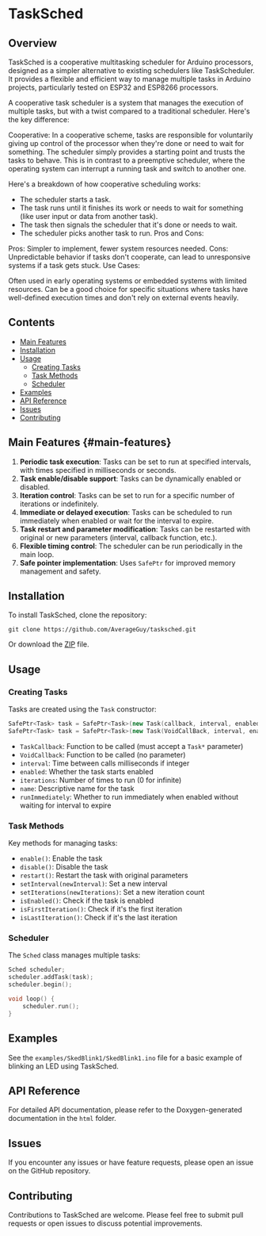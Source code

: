 # TaskSched

## Overview

TaskSched is a cooperative multitasking scheduler for Arduino processors, designed as a simpler alternative to existing schedulers like TaskScheduler. It provides a flexible and efficient way to manage multiple tasks in Arduino projects, particularly tested on ESP32 and ESP8266 processors.

A cooperative task scheduler is a system that manages the execution of multiple tasks, but with a twist compared to a traditional scheduler. Here's the key difference:

Cooperative: In a cooperative scheme, tasks are responsible for voluntarily giving up control of the processor when they're done or need to wait for something. The scheduler simply provides a starting point and trusts the tasks to behave.
This is in contrast to a preemptive scheduler, where the operating system can interrupt a running task and switch to another one.

Here's a breakdown of how cooperative scheduling works:

- The scheduler starts a task.
- The task runs until it finishes its work or needs to wait for something (like user input or data from another task).
- The task then signals the scheduler that it's done or needs to wait.
- The scheduler picks another task to run.
Pros and Cons:

Pros: Simpler to implement, fewer system resources needed.
Cons: Unpredictable behavior if tasks don't cooperate, can lead to unresponsive systems if a task gets stuck.
Use Cases:

Often used in early operating systems or embedded systems with limited resources.
Can be a good choice for specific situations where tasks have well-defined execution times and don't rely on external events heavily.

## Contents

- [Main Features](#main-features)
- [Installation](#installation)
- [Usage](#usage)
  - [Creating Tasks](#creating-tasks)
  - [Task Methods](#task-methods)
  - [Scheduler](#scheduler)
- [Examples](#examples)
- [API Reference](#api-reference)
- [Issues](#issues)
- [Contributing](#contributing)

## Main Features {#main-features}

1. **Periodic task execution**: Tasks can be set to run at specified intervals, with times specified in milliseconds or seconds.
2. **Task enable/disable support**: Tasks can be dynamically enabled or disabled.
3. **Iteration control**: Tasks can be set to run for a specific number of iterations or indefinitely.
4. **Immediate or delayed execution**: Tasks can be scheduled to run immediately when enabled or wait for the interval to expire.
5. **Task restart and parameter modification**: Tasks can be restarted with original or new parameters (interval, callback function, etc.).
6. **Flexible timing control**: The scheduler can be run periodically in the main loop.
7. **Safe pointer implementation**: Uses `SafePtr` for improved memory management and safety.

## Installation

To install TaskSched, clone the repository:

```
git clone https://github.com/AverageGuy/tasksched.git
```

Or download the [ZIP](https://github.com/AverageGuy/pyconky/archive/refs/heads/main.zip) file.

## Usage

### Creating Tasks

Tasks are created using the `Task` constructor:

```cpp
SafePtr<Task> task = SafePtr<Task>(new Task(callback, interval, enabled, iterations, name, runImmediately));
SafePtr<Task> task = SafePtr<Task>(new Task(VoidCallBack, interval, enabled, iterations, name, runImmediately));
```

- `TaskCallback`: Function to be called (must accept a `Task*` parameter)
- `VoidCallback`: Function to be called (no parameter)
- `interval`: Time between calls milliseconds if integer
- `enabled`: Whether the task starts enabled
- `iterations`: Number of times to run (0 for infinite)
- `name`: Descriptive name for the task
- `runImmediately`: Whether to run immediately when enabled without waiting for interval to expire

### Task Methods

Key methods for managing tasks:

- `enable()`: Enable the task
- `disable()`: Disable the task
- `restart()`: Restart the task with original parameters
- `setInterval(newInterval)`: Set a new interval
- `setIterations(newIterations)`: Set a new iteration count
- `isEnabled()`: Check if the task is enabled
- `isFirstIteration()`: Check if it's the first iteration
- `isLastIteration()`: Check if it's the last iteration

### Scheduler

The `Sched` class manages multiple tasks:

```cpp
Sched scheduler;
scheduler.addTask(task);
scheduler.begin();

void loop() {
    scheduler.run();
}
```

## Examples

See the `examples/SkedBlink1/SkedBlink1.ino` file for a basic example of blinking an LED using TaskSched.

## API Reference

For detailed API documentation, please refer to the Doxygen-generated documentation in the `html` folder.

## Issues

If you encounter any issues or have feature requests, please open an issue on the GitHub repository.

## Contributing

Contributions to TaskSched are welcome. Please feel free to submit pull requests or open issues to discuss potential improvements.

